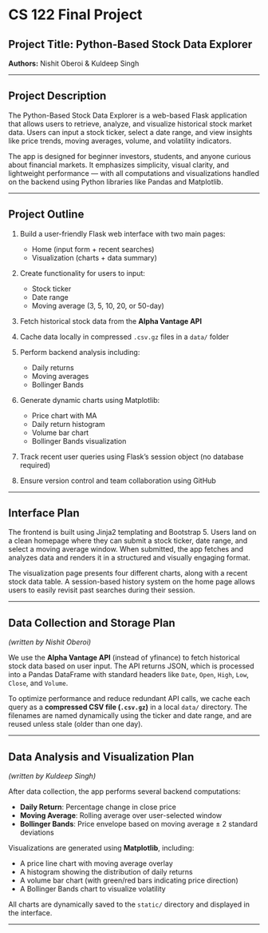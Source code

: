 # CS 122 Final Project

## Project Title: Python-Based Stock Data Explorer  
**Authors:** Nishit Oberoi & Kuldeep Singh  

---

## Project Description

The Python-Based Stock Data Explorer is a web-based Flask application that allows users to retrieve, analyze, and visualize historical stock market data. Users can input a stock ticker, select a date range, and view insights like price trends, moving averages, volume, and volatility indicators.

The app is designed for beginner investors, students, and anyone curious about financial markets. It emphasizes simplicity, visual clarity, and lightweight performance — with all computations and visualizations handled on the backend using Python libraries like Pandas and Matplotlib.

---

## Project Outline

1. Build a user-friendly Flask web interface with two main pages:  
   - Home (input form + recent searches)  
   - Visualization (charts + data summary)

2. Create functionality for users to input:
   - Stock ticker
   - Date range
   - Moving average (3, 5, 10, 20, or 50-day)

3. Fetch historical stock data from the **Alpha Vantage API**

4. Cache data locally in compressed `.csv.gz` files in a `data/` folder

5. Perform backend analysis including:
   - Daily returns
   - Moving averages
   - Bollinger Bands

6. Generate dynamic charts using Matplotlib:
   - Price chart with MA
   - Daily return histogram
   - Volume bar chart
   - Bollinger Bands visualization

7. Track recent user queries using Flask’s session object (no database required)

8. Ensure version control and team collaboration using GitHub

---

## Interface Plan

The frontend is built using Jinja2 templating and Bootstrap 5. Users land on a clean homepage where they can submit a stock ticker, date range, and select a moving average window. When submitted, the app fetches and analyzes data and renders it in a structured and visually engaging format.

The visualization page presents four different charts, along with a recent stock data table. A session-based history system on the home page allows users to easily revisit past searches during their session.

---

## Data Collection and Storage Plan  
*(written by Nishit Oberoi)*

We use the **Alpha Vantage API** (instead of yfinance) to fetch historical stock data based on user input. The API returns JSON, which is processed into a Pandas DataFrame with standard headers like `Date`, `Open`, `High`, `Low`, `Close`, and `Volume`.

To optimize performance and reduce redundant API calls, we cache each query as a **compressed CSV file (`.csv.gz`)** in a local `data/` directory. The filenames are named dynamically using the ticker and date range, and are reused unless stale (older than one day).

---

## Data Analysis and Visualization Plan  
*(written by Kuldeep Singh)*

After data collection, the app performs several backend computations:

- **Daily Return**: Percentage change in close price
- **Moving Average**: Rolling average over user-selected window
- **Bollinger Bands**: Price envelope based on moving average ± 2 standard deviations

Visualizations are generated using **Matplotlib**, including:

- A price line chart with moving average overlay
- A histogram showing the distribution of daily returns
- A volume bar chart (with green/red bars indicating price direction)
- A Bollinger Bands chart to visualize volatility

All charts are dynamically saved to the `static/` directory and displayed in the interface.

---

